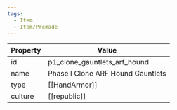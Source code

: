```yaml
---
tags:
  - Item
  - Item/Premade
---
```


| Property | Value                             |
| -------- | --------------------------------- |
| id       | p1_clone_gauntlets_arf_hound      |
| name     | Phase I Clone ARF Hound Gauntlets |
| type     | [[HandArmor]]                     |
| culture  | [[republic]]             |


